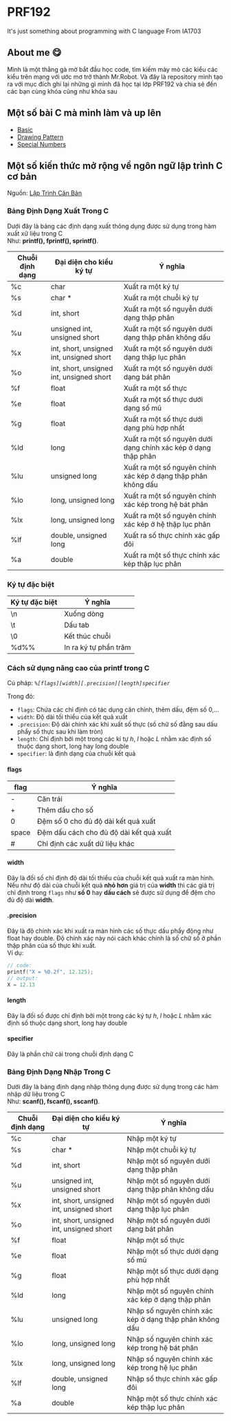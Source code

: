 # PRF192
It's just something about programming with C language
From IA1703

## About me 😋
Mình là một thằng gà mờ bắt đầu học code, tìm kiếm mày mò các kiểu các kiểu trên mạng với ước mơ trở thành Mr.Robot.
Và đây là repository mình tạo ra với mục đích ghi lại những gì mình đã học tại lớp PRF192 và chia sẻ đến các bạn cùng khóa cũng như khóa sau

## Một số bài C mà mình làm và up lên
- [Basic](https://github.com/TwentySick/PRF192/blob/78df4e5a6de71f78fab33b122def1fae053615e9/BasicC.c)
- [Drawing Pattern](https://github.com/TwentySick/PRF192/blob/78df4e5a6de71f78fab33b122def1fae053615e9/Drawing%20Pattern/DrawingPattern.c)
- [Special Numbers](https://github.com/TwentySick/PRF192/blob/aec2f4a72d69011b14842f7746e4096ca93b7e94/SpecialNumber.c)

## Một số kiến thức mở rộng về ngôn ngữ lập trình C cơ bản
Nguồn: [Lập Trình Căn Bản](https://laptrinhcanban.com/c/lap-trinh-c-co-ban/nhap-xuat-trong-c/ham-printf-va-cach-xuat-du-lieu-trong-c/)
### Bảng Định Dạng Xuất Trong C 

Dưới đây là bảng các định dạng xuất thông dụng được sử  dụng trong hàm xuất xữ liệu trong C \
Như: **printf(), fprintf(), sprintf()**.

Chuỗi định dạng | Đại diện cho kiểu ký tự | Ý nghĩa |
--- | --- | --- |
%c | char | Xuất ra một ký tự |
%s | char * | Xuất ra một chuỗi ký tự
%d | int, short | Xuất ra một số nguyễn dưới dạng thập phân
%u | unsigned int, unsigned short | Xuất ra một số nguyên dưới dạng thập phân không dấu
%x | int, short, unsigned int, unsigned short | Xuất ra một số nguyên dưới dạng thập lục phân
%o | int, short, unsigned int, unsigned short | Xuất ra một số nguyên dưới dạng bát phân
%f | float | Xuất ra một số thực
%e | float | Xuất ra một số thực dưới dạng số mũ
%g | float | Xuất ra một số thực dưới dạng phù hợp nhất
%ld | long | Xuất ra một số nguyên dưới dạng chính xác kép ở dạng thập phân
%lu | unsigned long | Xuất ra một số nguyên chính xác kép ở dạng thập phân không dấu |
%lo | long, unsigned long | Xuất ra một số nguyên chính xác kép trong hệ bát phân
%lx | long, unsigned long | Xuất ra một số nguyên chính xác kép ở hệ thập lục phân
%lf | double, unsigned long | Xuất ra số thực chính xác gấp đôi
%a | double | Xuất ra một số thực chính xác kép thập lục phân

### Ký tự đặc biệt
Ký tự đặc biệt | Ý nghĩa
--- | ---
\n | Xuống dòng
\t | Dấu tab
\0 | Kết thúc chuỗi
%d%% | In ra ký tự phần trăm

### Cách sử dụng nâng cao của printf trong C
 
Cú pháp: *`%[flags][width][.precision][length]specifier`* 

Trong đó:
- `flags`: Chứa các chỉ định có tác dụng căn chỉnh, thêm dấu, đệm số 0,...
- `width`: Độ dài tối thiểu của kết quả xuất
- `.precision`: Độ dài chính xác khi xuất số thực (số chữ số đằng sau dấu phẩy số thực sau khi làm tròn)
- `length`: Chỉ định bởi một trong các kí tự *h*, *l* hoặc *L* nhằm xác định số thuộc dạng short, long hay long double
- `specifier`: là định dạng của chuỗi kết quả

#### flags
flag | Ý nghĩa
--- | ---
\- | Căn trái
\+ | Thêm dấu cho số
0 | Đệm số 0 cho đủ độ dài kết quả xuất
space | Đệm dấu cách cho đủ độ dài kết quả xuất
\# | Chỉ định các xuất dữ liệu khác

#### width
Đây là đối số chỉ định độ dài tối thiểu của chuỗi kết quả xuất ra màn hình. Nếu như độ dài của chuỗi kết quả **nhỏ hơn** giá trị của **width** thì các giá trị chỉ định trong `flags` như **số 0** hay **dấu cách** sẽ được sử dụng để đệm cho đủ độ dài **width**.

#### .precision
Đây là độ chính xác khi xuất ra màn hình các số thực dấu phẩy động như float hay double. Độ chính xác này nói cách khác chính là số chữ số ở phần thập phân của số thực khi xuất.\
Ví dụ:
```C
// code:
printf("X = %0.2f", 12.125);
// output:
X = 12.13
```

#### length
Đây là đối số được chỉ định bởi một trong các ký tự *h*, *l* hoặc *L* nhằm xác định số thuộc dạng short, long hay double

#### specifier
Đây là phần chữ cái trong chuỗi định dạng C

### Bảng Định Dạng Nhập Trong C
Dưới đây là bảng định dạng nhập thông dụng được sử dụng trong các hàm nhập dữ liệu trong C \
Như: **scanf(), fscanf(), sscanf()**.

Chuỗi định dạng | Đại diện cho kiểu ký tự | Ý nghĩa |
--- | --- | --- |
%c | char | Nhập một ký tự
%s | char * | Nhập một chuỗi ký tự
%d | int, short | Nhập một số nguyên dưới dạng thập phân |
%u | unsigned int, unsigned short | Nhập một số nguyên dưới dạng thập phân không dấu
%x | int, short, unsigned int, unsigned short | Nhập một số nguyên dưới dạng thập lục phân 
%o | int, short, unsigned int, unsigned short | Nhập một số nguyên dưới dạng bát phân
%f | float | Nhập một số thực
%e | float | Nhập một số thực dưới dạng số mũ
%g | float | Nhập một số thực dưới dạng phù hợp nhất
%ld | long | Nhập một số nguyên chính xác kép ở dạng thập phân
%lu | unsigned long | Nhập số nguyên chính xác kép ở dạng thập phân không dấu
%lo | long, unsigned long | Nhập số nguyên chính xác kép trong hệ bát phân
%lx | long, unsigned long | Nhập số nguyên chính xác kép trong hệ lục phân
%lf | double, unsigned long | Nhập số thực chính xác gấp đôi
%a | double | Nhập một số thực chính xác kép thập lục phân
